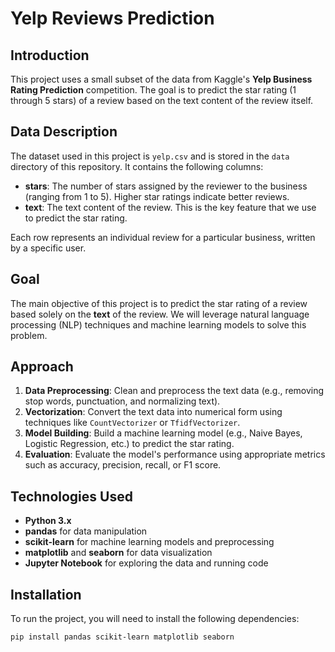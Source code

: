 # Yelp Reviews Prediction

## Introduction
This project uses a small subset of the data from Kaggle's **Yelp Business Rating Prediction** competition. The goal is to predict the star rating (1 through 5 stars) of a review based on the text content of the review itself.

## Data Description
The dataset used in this project is `yelp.csv` and is stored in the `data` directory of this repository. It contains the following columns:

- **stars**: The number of stars assigned by the reviewer to the business (ranging from 1 to 5). Higher star ratings indicate better reviews.
- **text**: The text content of the review. This is the key feature that we use to predict the star rating.

Each row represents an individual review for a particular business, written by a specific user.

## Goal
The main objective of this project is to predict the star rating of a review based solely on the **text** of the review. We will leverage natural language processing (NLP) techniques and machine learning models to solve this problem.

## Approach
1. **Data Preprocessing**: Clean and preprocess the text data (e.g., removing stop words, punctuation, and normalizing text).
2. **Vectorization**: Convert the text data into numerical form using techniques like `CountVectorizer` or `TfidfVectorizer`.
3. **Model Building**: Build a machine learning model (e.g., Naive Bayes, Logistic Regression, etc.) to predict the star rating.
4. **Evaluation**: Evaluate the model's performance using appropriate metrics such as accuracy, precision, recall, or F1 score.

## Technologies Used
- **Python 3.x**
- **pandas** for data manipulation
- **scikit-learn** for machine learning models and preprocessing
- **matplotlib** and **seaborn** for data visualization
- **Jupyter Notebook** for exploring the data and running code

## Installation

To run the project, you will need to install the following dependencies:

```bash
pip install pandas scikit-learn matplotlib seaborn
